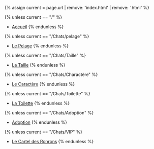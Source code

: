 {% assign current = page.url | remove: 'index.html' | remove: '.html' %}

{% unless current == "/" %}
- [Accueil](/)
{% endunless %}

{% unless current == "/Chats/pelage" %}
- [Le Pelage](/Chats/pelage)
{% endunless %}

{% unless current == "/Chats/Taille" %}
- [La Taille](/Chats/Taille)
{% endunless %}

{% unless current == "/Chats/Charactère" %}
- [Le Caractère](/Chats/Charactère)
{% endunless %}

{% unless current == "/Chats/Toilette" %}
- [La Toilette](/Chats/Toilette)
{% endunless %}

{% unless current == "/Chats/Adoption" %}
- [Adoption](/Chats/Adoption)
{% endunless %}

{% unless current == "/Chats/VIP" %}
- [Le Cartel des Ronrons](/Chats/VIP)
{% endunless %}
